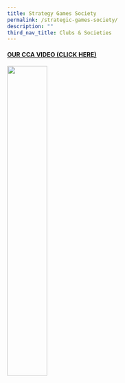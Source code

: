 ```yaml
---
title: Strategy Games Society
permalink: /strategic-games-society/
description: ""
third_nav_title: Clubs & Societies
---
```

<h4><strong><a title="Our CCA Video (Click here)" href="https://drive.google.com/file/d/18ClNC_ZtBS10U-9bkNDa4iYl02cBHCEj/view?usp=sharing" target="_blank" rel="noopener">OUR CCA VIDEO (CLICK HERE)</a></strong></h4>
<a href="https://drive.google.com/file/d/18ClNC_ZtBS10U-9bkNDa4iYl02cBHCEj/view?usp=sharing"><img style="width: 43%;" src="/images/sgame1.jpg" align = "left" /></a>